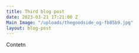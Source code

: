 ```yaml
---
title: Third blog post
date: 2023-03-21 17:21:00 Z
Main Image: "/uploads/thegoodside_og-fb85b9.jpg"
layout: blog-post
---
```


Contetn 